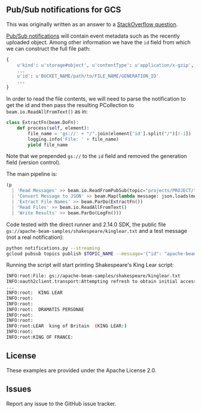 ## Pub/Sub notifications for GCS

This was originally written as an answer to a [StackOverflow question](https://stackoverflow.com/a/57497855/6121516).

[Pub/Sub notifications][1] will contain event metadata such as the recently uploaded object. Among other information we have the `id` field from which we can construct the full file path:

```python
{
	u'kind': u'storage#object', u'contentType': u'application/x-gzip', 
	...
	u'id': u'BUCKET_NAME/path/to/FILE_NAME/GENERATION_ID'
	...
}
```

In order to read the file contents, we will need to parse the notification to get the id and then pass the resulting PCollection to `beam.io.ReadAllFromText()` as in:

```python
class ExtractFn(beam.DoFn):
    def process(self, element):
    	file_name = 'gs://' + "/".join(element['id'].split("/")[:-1])
    	logging.info('File: ' + file_name) 
        yield file_name
```

Note that we prepended `gs://` to the `id` field and removed the generation field (version control).

The main pipeline is:

```python
(p
  | 'Read Messages' >> beam.io.ReadFromPubSub(topic="projects/PROJECT/topics/TOPIC")
  | 'Convert Message to JSON' >> beam.Map(lambda message: json.loads(message))
  | 'Extract File Names' >> beam.ParDo(ExtractFn())
  | 'Read Files' >> beam.io.ReadAllFromText()
  | 'Write Results' >> beam.ParDo(LogFn()))
```

Code tested with the direct runner and 2.14.0 SDK, the public file `gs://apache-beam-samples/shakespeare/kinglear.txt` and a test message (not a real notification): 

```bash
python notifications.py --streaming
gcloud pubsub topics publish $TOPIC_NAME --message='{"id": "apache-beam-samples/shakespeare/kinglear.txt/1565795872"}'
```

Running the script will start printing Shakespeare's King Lear script:

```bash
INFO:root:File: gs://apache-beam-samples/shakespeare/kinglear.txt
INFO:oauth2client.transport:Attempting refresh to obtain initial access_token
...
INFO:root:	KING LEAR
INFO:root:
INFO:root:
INFO:root:	DRAMATIS PERSONAE
INFO:root:
INFO:root:
INFO:root:LEAR	king of Britain  (KING LEAR:)
INFO:root:
INFO:root:KING OF FRANCE:
```


  [1]: https://cloud.google.com/storage/docs/pubsub-notifications

## License

These examples are provided under the Apache License 2.0.

## Issues

Report any issue to the GitHub issue tracker.
